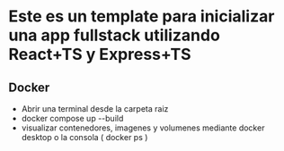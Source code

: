 # Este es un template para inicializar una app fullstack utilizando React+TS y Express+TS

## Docker

- Abrir una terminal desde la carpeta raiz
- docker compose up --build
- visualizar contenedores, imagenes y volumenes mediante docker desktop o la consola ( docker ps )
